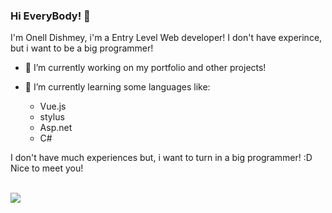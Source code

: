 ### Hi EveryBody! 👋

<!--
**On3l7d15h/On3l7d15h** is a ✨ _special_ ✨ repository because its `README.md` (this file) appears on your GitHub profile.

Here are some ideas to get you started:

- 🔭 I’m currently working on ...
- 🌱 I’m currently learning ...
- 👯 I’m looking to collaborate on ...
- 🤔 I’m looking for help with ...
- 💬 Ask me about ...
- 📫 How to reach me: ...
- 😄 Pronouns: ...
- ⚡ Fun fact: ...
-->

I'm Onell Dishmey, i'm a Entry Level Web developer! I don't have experince, but i want to be a big programmer!

  - 🔭 I’m currently working on my portfolio and other projects!
  - 🌱 I’m currently learning some languages like:
    
    - Vue.js
    - stylus
    - Asp.net
    - C#

I don't have much experiences but, i want to turn in a big programmer! :D
Nice to meet you!

<br>
<a href="https://github.com/anuraghazra/github-readme-stats">
  <!-- Change the `github-readme-stats.anuraghazra1.vercel.app` to `github-readme-stats.vercel.app`  -->
  <img align="center" src="https://github-readme-stats.anuraghazra1.vercel.app/api/top-langs/?username=On3l7d15h&layout=compact&theme=material-palenight" />
</a>
<br>

